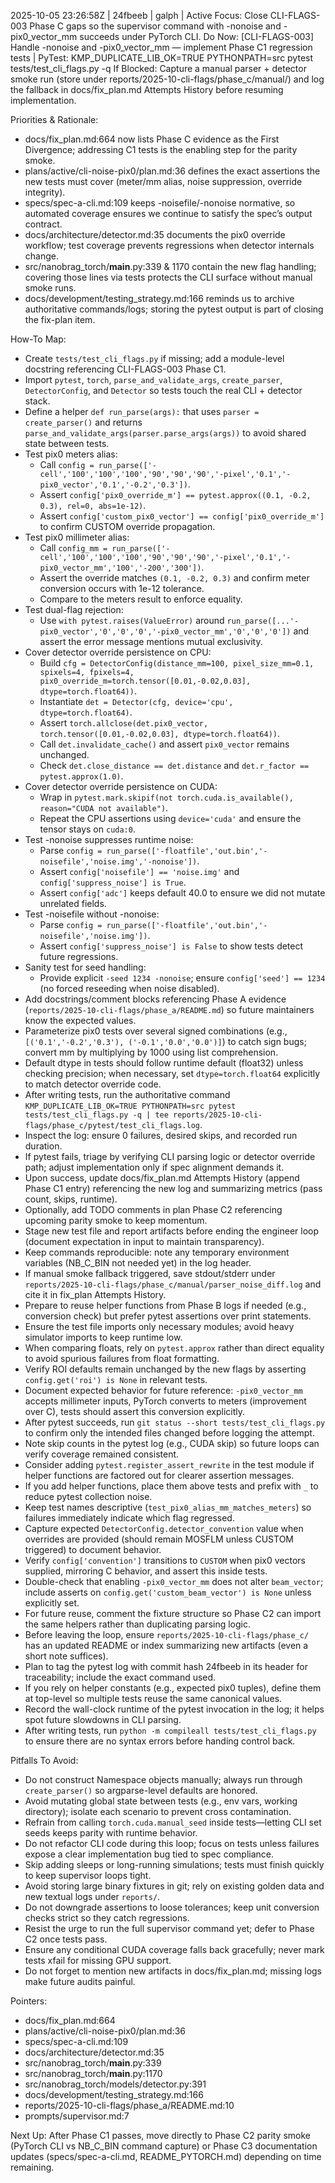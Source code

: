 2025-10-05 23:26:58Z | 24fbeeb | galph | Active Focus: Close CLI-FLAGS-003 Phase C gaps so the supervisor command with -nonoise and -pix0_vector_mm succeeds under PyTorch CLI.
Do Now: [CLI-FLAGS-003] Handle -nonoise and -pix0_vector_mm — implement Phase C1 regression tests | PyTest: KMP_DUPLICATE_LIB_OK=TRUE PYTHONPATH=src pytest tests/test_cli_flags.py -q
If Blocked: Capture a manual parser + detector smoke run (store under reports/2025-10-cli-flags/phase_c/manual/) and log the fallback in docs/fix_plan.md Attempts History before resuming implementation.

Priorities & Rationale:
- docs/fix_plan.md:664 now lists Phase C evidence as the First Divergence; addressing C1 tests is the enabling step for the parity smoke.
- plans/active/cli-noise-pix0/plan.md:36 defines the exact assertions the new tests must cover (meter/mm alias, noise suppression, override integrity).
- specs/spec-a-cli.md:109 keeps -noisefile/-nonoise normative, so automated coverage ensures we continue to satisfy the spec’s output contract.
- docs/architecture/detector.md:35 documents the pix0 override workflow; test coverage prevents regressions when detector internals change.
- src/nanobrag_torch/__main__.py:339 & 1170 contain the new flag handling; covering those lines via tests protects the CLI surface without manual smoke runs.
- docs/development/testing_strategy.md:166 reminds us to archive authoritative commands/logs; storing the pytest output is part of closing the fix-plan item.

How-To Map:
- Create `tests/test_cli_flags.py` if missing; add a module-level docstring referencing CLI-FLAGS-003 Phase C1.
- Import `pytest`, `torch`, `parse_and_validate_args`, `create_parser`, `DetectorConfig`, and `Detector` so tests touch the real CLI + detector stack.
- Define a helper `def run_parse(args):` that uses `parser = create_parser()` and returns `parse_and_validate_args(parser.parse_args(args))` to avoid shared state between tests.
- Test pix0 meters alias:
  - Call `config = run_parse(['-cell','100','100','100','90','90','90','-pixel','0.1','-pix0_vector','0.1','-0.2','0.3'])`.
  - Assert `config['pix0_override_m'] == pytest.approx((0.1, -0.2, 0.3), rel=0, abs=1e-12)`.
  - Assert `config['custom_pix0_vector'] == config['pix0_override_m']` to confirm CUSTOM override propagation.
- Test pix0 millimeter alias:
  - Call `config_mm = run_parse(['-cell','100','100','100','90','90','90','-pixel','0.1','-pix0_vector_mm','100','-200','300'])`.
  - Assert the override matches `(0.1, -0.2, 0.3)` and confirm meter conversion occurs with 1e-12 tolerance.
  - Compare to the meters result to enforce equality.
- Test dual-flag rejection:
  - Use `with pytest.raises(ValueError)` around `run_parse([...'-pix0_vector','0','0','0','-pix0_vector_mm','0','0','0'])` and assert the error message mentions mutual exclusivity.
- Cover detector override persistence on CPU:
  - Build `cfg = DetectorConfig(distance_mm=100, pixel_size_mm=0.1, spixels=4, fpixels=4, pix0_override_m=torch.tensor([0.01,-0.02,0.03], dtype=torch.float64))`.
  - Instantiate `det = Detector(cfg, device='cpu', dtype=torch.float64)`.
  - Assert `torch.allclose(det.pix0_vector, torch.tensor([0.01,-0.02,0.03], dtype=torch.float64))`.
  - Call `det.invalidate_cache()` and assert `pix0_vector` remains unchanged.
  - Check `det.close_distance == det.distance` and `det.r_factor == pytest.approx(1.0)`.
- Cover detector override persistence on CUDA:
  - Wrap in `pytest.mark.skipif(not torch.cuda.is_available(), reason="CUDA not available")`.
  - Repeat the CPU assertions using `device='cuda'` and ensure the tensor stays on `cuda:0`.
- Test -nonoise suppresses runtime noise:
  - Parse `config = run_parse(['-floatfile','out.bin','-noisefile','noise.img','-nonoise'])`.
  - Assert `config['noisefile'] == 'noise.img'` and `config['suppress_noise'] is True`.
  - Assert `config['adc']` keeps default 40.0 to ensure we did not mutate unrelated fields.
- Test -noisefile without -nonoise:
  - Parse `config = run_parse(['-floatfile','out.bin','-noisefile','noise.img'])`.
  - Assert `config['suppress_noise'] is False` to show tests detect future regressions.
- Sanity test for seed handling:
  - Provide explicit `-seed 1234 -nonoise`; ensure `config['seed'] == 1234` (no forced reseeding when noise disabled).
- Add docstrings/comment blocks referencing Phase A evidence (`reports/2025-10-cli-flags/phase_a/README.md`) so future maintainers know the expected values.
- Parameterize pix0 tests over several signed combinations (e.g., `[('0.1','-0.2','0.3'), ('-0.1','0.0','0.0')]`) to catch sign bugs; convert mm by multiplying by 1000 using list comprehension.
- Default dtype in tests should follow runtime default (float32) unless checking precision; when necessary, set `dtype=torch.float64` explicitly to match detector override code.
- After writing tests, run the authoritative command `KMP_DUPLICATE_LIB_OK=TRUE PYTHONPATH=src pytest tests/test_cli_flags.py -q | tee reports/2025-10-cli-flags/phase_c/pytest/test_cli_flags.log`.
- Inspect the log: ensure 0 failures, desired skips, and recorded run duration.
- If pytest fails, triage by verifying CLI parsing logic or detector override path; adjust implementation only if spec alignment demands it.
- Upon success, update docs/fix_plan.md Attempts History (append Phase C1 entry) referencing the new log and summarizing metrics (pass count, skips, runtime).
- Optionally, add TODO comments in plan Phase C2 referencing upcoming parity smoke to keep momentum.
- Stage new test file and report artifacts before ending the engineer loop (document expectation in input to maintain transparency).
- Keep commands reproducible: note any temporary environment variables (NB_C_BIN not needed yet) in the log header.
- If manual smoke fallback triggered, save stdout/stderr under `reports/2025-10-cli-flags/phase_c/manual/parser_noise_diff.log` and cite it in fix_plan Attempts History.
- Prepare to reuse helper functions from Phase B logs if needed (e.g., conversion check) but prefer pytest assertions over print statements.
- Ensure the test file imports only necessary modules; avoid heavy simulator imports to keep runtime low.
- When comparing floats, rely on `pytest.approx` rather than direct equality to avoid spurious failures from float formatting.
- Verify ROI defaults remain unchanged by the new flags by asserting `config.get('roi') is None` in relevant tests.
- Document expected behavior for future reference: `-pix0_vector_mm` accepts millimeter inputs, PyTorch converts to meters (improvement over C), tests should assert this conversion explicitly.
 - After pytest succeeds, run `git status --short tests/test_cli_flags.py` to confirm only the intended files changed before logging the attempt.
 - Note skip counts in the pytest log (e.g., CUDA skip) so future loops can verify coverage remained consistent.
 - Consider adding `pytest.register_assert_rewrite` in the test module if helper functions are factored out for clearer assertion messages.
 - If you add helper functions, place them above tests and prefix with `_` to reduce pytest collection noise.
 - Keep test names descriptive (`test_pix0_alias_mm_matches_meters`) so failures immediately indicate which flag regressed.
 - Capture expected `DetectorConfig.detector_convention` value when overrides are provided (should remain MOSFLM unless CUSTOM triggered) to document behavior.
 - Verify `config['convention']` transitions to `CUSTOM` when pix0 vectors supplied, mirroring C behavior, and assert this inside tests.
 - Double-check that enabling `-pix0_vector_mm` does not alter `beam_vector`; include asserts on `config.get('custom_beam_vector') is None` unless explicitly set.
 - For future reuse, comment the fixture structure so Phase C2 can import the same helpers rather than duplicating parsing logic.
- Before leaving the loop, ensure `reports/2025-10-cli-flags/phase_c/` has an updated README or index summarizing new artifacts (even a short note suffices).
 - Plan to tag the pytest log with commit hash 24fbeeb in its header for traceability; include the exact command used.
 - If you rely on helper constants (e.g., expected pix0 tuples), define them at top-level so multiple tests reuse the same canonical values.
 - Record the wall-clock runtime of the pytest invocation in the log; it helps spot future slowdowns in CLI parsing.
 - After writing tests, run `python -m compileall tests/test_cli_flags.py` to ensure there are no syntax errors before handing control back.

Pitfalls To Avoid:
- Do not construct Namespace objects manually; always run through `create_parser()` so argparse-level defaults are honored.
- Avoid mutating global state between tests (e.g., env vars, working directory); isolate each scenario to prevent cross contamination.
- Refrain from calling `torch.cuda.manual_seed` inside tests—letting CLI set seeds keeps parity with runtime behavior.
- Do not refactor CLI code during this loop; focus on tests unless failures expose a clear implementation bug tied to spec compliance.
- Skip adding sleeps or long-running simulations; tests must finish quickly to keep supervisor loops tight.
- Avoid storing large binary fixtures in git; rely on existing golden data and new textual logs under `reports/`.
- Do not downgrade assertions to loose tolerances; keep unit conversion checks strict so they catch regressions.
- Resist the urge to run the full supervisor command yet; defer to Phase C2 once tests pass.
- Ensure any conditional CUDA coverage falls back gracefully; never mark tests xfail for missing GPU support.
- Do not forget to mention new artifacts in docs/fix_plan.md; missing logs make future audits painful.

Pointers:
- docs/fix_plan.md:664
- plans/active/cli-noise-pix0/plan.md:36
- specs/spec-a-cli.md:109
- docs/architecture/detector.md:35
- src/nanobrag_torch/__main__.py:339
- src/nanobrag_torch/__main__.py:1170
- src/nanobrag_torch/models/detector.py:391
- docs/development/testing_strategy.md:166
- reports/2025-10-cli-flags/phase_a/README.md:10
- prompts/supervisor.md:7

Next Up: After Phase C1 passes, move directly to Phase C2 parity smoke (PyTorch CLI vs NB_C_BIN command capture) or Phase C3 documentation updates (specs/spec-a-cli.md, README_PYTORCH.md) depending on time remaining.
